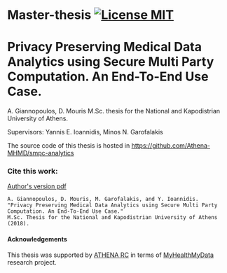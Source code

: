 # Master-thesis [![License MIT][badge-license]](LICENSE)

# Privacy Preserving Medical Data Analytics using Secure Multi Party Computation. An End-To-End Use Case.

A. Giannopoulos, D. Mouris M.Sc. thesis for the National and Kapodistrian University of Athens.

Supervisors: Yannis E. Ioannidis, Minos N. Garofalakis

The source code of this thesis is hosted in https://github.com/Athena-MHMD/smpc-analytics

### Cite this work:
[Author's version pdf](https://jimouris.github.io/publications/giannopoulosMouris2018thesis.pdf)
```
A. Giannopoulos, D. Mouris, M. Garofalakis, and Y. Ioannidis.
"Privacy Preserving Medical Data Analytics using Secure Multi Party Computation. An End-To-End Use Case." 
M.Sc. Thesis for the National and Kapodistrian University of Athens (2018).
```

#### Acknowledgements

This thesis was supported by [ATHENA RC](https://www.athena-innovation.gr/en) in terms of [MyHealthMyData](http://www.myhealthmydata.eu) research project.


[badge-license]: https://img.shields.io/badge/license-MIT-green.svg?style=flat-square
